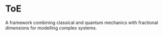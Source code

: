 # ToE
A framework combining classical and quantum mechanics with fractional dimensions for modelling complex systems.
